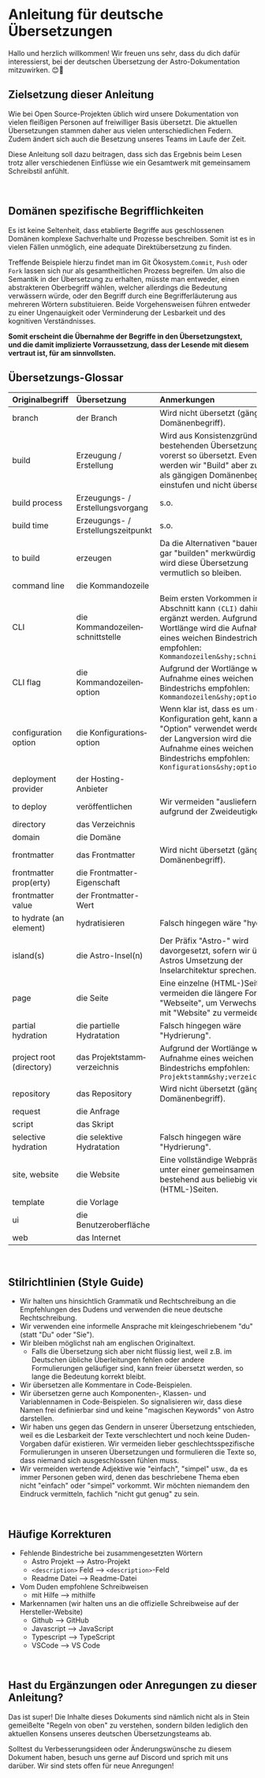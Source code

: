 # Anleitung für deutsche Übersetzungen

Hallo und herzlich willkommen! Wir freuen uns sehr, dass du dich dafür interessierst, bei der deutschen Übersetzung der Astro-Dokumentation mitzuwirken. 😊🚀


## Zielsetzung dieser Anleitung

Wie bei Open Source-Projekten üblich wird unsere Dokumentation von vielen fleißigen Personen auf freiwilliger Basis übersetzt. Die aktuellen Übersetzungen stammen daher aus vielen unterschiedlichen Federn. Zudem ändert sich auch die Besetzung unseres Teams im Laufe der Zeit.

Diese Anleitung soll dazu beitragen, dass sich das Ergebnis beim Lesen trotz aller verschiedenen Einflüsse wie ein Gesamtwerk mit gemeinsamem Schreibstil anfühlt.

&nbsp;

## Domänen spezifische Begrifflichkeiten

Es ist keine Seltenheit, dass etablierte Begriffe aus geschlossenen Domänen komplexe
Sachverhalte und Prozesse beschreiben. Somit ist es in vielen Fällen unmöglich, eine
adequate Direktübersetzung zu finden.

Treffende Beispiele hierzu findet man im Git Ökosystem.`Commit`, `Push` oder `Fork` lassen
sich nur als gesamtheitlichen Prozess begreifen. Um also die Semantik in der Übersetzung
zu erhalten, müsste man entweder, einen abstrakteren Oberbegriff wählen, welcher allerdings
die Bedeutung verwässern würde, oder den Begriff durch eine Begrifferläuterung aus mehreren
Wörtern substituieren. Beide Vorgehensweisen führen entweder zu einer Ungenauigkeit oder 
Verminderung der Lesbarkeit und des kognitiven Verständnisses.

**Somit erscheint die Übernahme der Begriffe in den Übersetzungstext, und die damit
implizierte Vorraussetzung, dass der Lesende mit diesem vertraut ist, für am sinnvollsten.** 

## Übersetzungs-Glossar

| Originalbegriff             | Übersetzung                          | Anmerkungen
|:----------------------------|:-------------------------------------|:------------
| branch                      | der Branch                           | Wird nicht übersetzt (gängiger Domänenbegriff).
| build                       | Erzeugung / Erstellung               | Wird aus Konsistenzgründen zu bestehenden Übersetzungen vorerst so übersetzt. Eventuell werden wir "Build" aber zukünftig als gängigen Domänenbegriff einstufen und nicht übersetzen.
| build process               | Erzeugungs- / Erstellungsvorgang     | s.o.
| build time                  | Erzeugungs- / Erstellungszeitpunkt   | s.o.
| to build                    | erzeugen                             | Da die Alternativen "bauen" oder gar "builden" merkwürdig klingen, wird diese Übersetzung vermutlich so bleiben.
| command line                | die Kommandozeile                    |
| CLI                         | die Kommandozeilen&shy;schnittstelle | Beim ersten Vorkommen in einem Abschnitt kann `(CLI)` dahinter ergänzt werden. Aufgrund der Wortlänge wird die Aufnahme eines weichen Bindestrichs empfohlen: `Kommandozeilen&shy;schnittstelle`
| CLI flag                    | die Kommandozeilen&shy;option        | Aufgrund der Wortlänge wird die Aufnahme eines weichen Bindestrichs empfohlen: `Kommandozeilen&shy;option`
| configuration option        | die Konfigurations&shy;option        | Wenn klar ist, dass es um die Konfiguration geht, kann auch nur "Option" verwendet werden. Bei der Langversion wird die Aufnahme eines weichen Bindestrichs empfohlen: `Konfigurations&shy;option`
| deployment provider         | der Hosting-Anbieter                 |
| to deploy                   | veröffentlichen                      | Wir vermeiden "ausliefern" aufgrund der Zweideutigkeit.
| directory                   | das Verzeichnis                      |
| domain                      | die Domäne                           |
| frontmatter                 | das Frontmatter                      | Wird nicht übersetzt (gängiger Domänenbegriff).
| frontmatter prop(erty)      | die Frontmatter-Eigenschaft          |
| frontmatter value           | der Frontmatter-Wert                 |
| to hydrate (an element)     | hydratisieren                        | Falsch hingegen wäre "hydrieren".
| island(s)                   | die Astro-Insel(n)                   | Der Präfix "Astro-" wird davorgesetzt, sofern wir über Astros Umsetzung der Inselarchitektur sprechen.
| page                        | die Seite                            | Eine einzelne (HTML-)Seite. Wir vermeiden die längere Form "Webseite", um Verwechslungen mit "Website" zu vermeiden.
| partial hydration           | die partielle Hydratation            | Falsch hingegen wäre "Hydrierung".
| project root (directory)    | das Projektstamm&shy;verzeichnis     | Aufgrund der Wortlänge wird die Aufnahme eines weichen Bindestrichs empfohlen: `Projektstamm&shy;verzeichnis`
| repository                  | das Repository                       | Wird nicht übersetzt (gängiger Domänenbegriff).
| request                     | die Anfrage                          |
| script                      | das Skript                           |
| selective hydration         | die selektive Hydratation            | Falsch hingegen wäre "Hydrierung".
| site, website               | die Website                          | Eine vollständige Webpräsenz unter einer gemeinsamen Domain, bestehend aus beliebig vielen (HTML-)Seiten.
| template                    | die Vorlage                          |
| ui                          | die Benutzeroberfläche               |
| web                         | das Internet                         |

&nbsp;


## Stilrichtlinien (Style Guide)

- Wir halten uns hinsichtlich Grammatik und Rechtschreibung an die Empfehlungen des Dudens und verwenden die neue deutsche Rechtschreibung.
- Wir verwenden eine informelle Ansprache mit kleingeschriebenem "du" (statt "Du" oder "Sie").
- Wir bleiben möglichst nah am englischen Originaltext.
	- Falls die Übersetzung sich aber nicht flüssig liest, weil z.B. im Deutschen übliche Überleitungen fehlen oder andere Formulierungen geläufiger sind, kann freier übersetzt werden, so lange die Bedeutung korrekt bleibt.
- Wir übersetzen alle Kommentare in Code-Beispielen.
- Wir übersetzen gerne auch Komponenten-, Klassen- und Variablennamen in Code-Beispielen. So signalisieren wir, dass diese Namen frei definierbar sind und keine "magischen Keywords" von Astro darstellen.
- Wir haben uns gegen das Gendern in unserer Übersetzung entschieden, weil es die Lesbarkeit der Texte verschlechtert und noch keine Duden-Vorgaben dafür existieren. Wir vermeiden lieber geschlechtsspezifische Formulierungen in unseren Übersetzungen und formulieren die Texte so, dass niemand sich ausgeschlossen fühlen muss.
- Wir vermeiden wertende Adjektive wie "einfach", "simpel" usw., da es immer Personen geben wird, denen das beschriebene Thema eben nicht "einfach" oder "simpel" vorkommt. Wir möchten niemandem den Eindruck vermitteln, fachlich "nicht gut genug" zu sein.

&nbsp;


## Häufige Korrekturen

- Fehlende Bindestriche bei zusammengesetzten Wörtern
	- Astro Projekt --> Astro-Projekt
	- `<description>` Feld --> `<description>`-Feld
	- Readme Datei --> Readme-Datei
- Vom Duden empfohlene Schreibweisen
	- mit Hilfe --> mithilfe
- Markennamen (wir halten uns an die offizielle Schreibweise auf der Hersteller-Website)
	- Github --> GitHub
	- Javascript --> JavaScript
	- Typescript --> TypeScript
	- VSCode --> VS Code

&nbsp;


## Hast du Ergänzungen oder Anregungen zu dieser Anleitung?

Das ist super! Die Inhalte dieses Dokuments sind nämlich nicht als in Stein gemeißelte "Regeln von oben" zu verstehen, sondern bilden lediglich den aktuellen Konsens unseres deutschen Übersetzungsteams ab. 

Solltest du Verbesserungsideen oder Änderungswünsche zu diesem Dokument haben, besuch uns gerne auf Discord und sprich mit uns darüber. Wir sind stets offen für neue Anregungen!

&nbsp;
